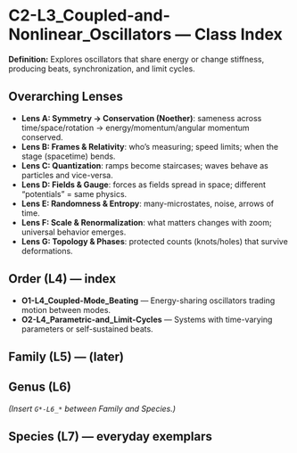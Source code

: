 # C2-L3_Coupled-and-Nonlinear_Oscillators — Class Index
**Definition:** Explores oscillators that share energy or change stiffness, producing beats, synchronization, and limit cycles.

## Overarching Lenses

- **Lens A: Symmetry -> Conservation (Noether)**: sameness across time/space/rotation → energy/momentum/angular momentum conserved.
- **Lens B: Frames & Relativity**: who’s measuring; speed limits; when the stage (spacetime) bends.
- **Lens C: Quantization**: ramps become staircases; waves behave as particles and vice-versa.
- **Lens D: Fields & Gauge**: forces as fields spread in space; different “potentials” = same physics.
- **Lens E: Randomness & Entropy**: many-microstates, noise, arrows of time.
- **Lens F: Scale & Renormalization**: what matters changes with zoom; universal behavior emerges.
- **Lens G: Topology & Phases**: protected counts (knots/holes) that survive deformations.

## Order (L4) — index
- **O1-L4_Coupled-Mode_Beating** — Energy-sharing oscillators trading motion between modes.
- **O2-L4_Parametric-and_Limit-Cycles** — Systems with time-varying parameters or self-sustained beats.

## Family (L5) — (later)

## Genus (L6)
_(Insert `G*-L6_*` between Family and Species.)_

## Species (L7) — everyday exemplars
